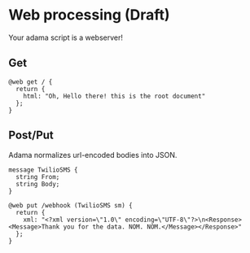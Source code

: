 # Web processing (Draft)

Your adama script is a webserver!

## Get

```adama
@web get / {
  return {
    html: "Oh, Hello there! this is the root document"
  };
}
```

## Post/Put
Adama normalizes url-encoded bodies into JSON.

```adama
message TwilioSMS {
  string From;
  string Body;
}

@web put /webhook (TwilioSMS sm) {
  return {
    xml: "<?xml version=\"1.0\" encoding=\"UTF-8\"?>\n<Response><Message>Thank you for the data. NOM. NOM.</Message></Response>"
  };
}
```
